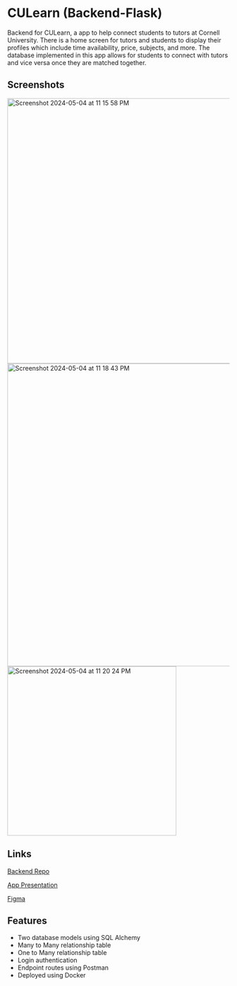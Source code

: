 # CULearn (Backend-Flask)
Backend for CULearn, a app to help connect students to tutors at Cornell University. There is a home screen for tutors and students to display their profiles which include time availability, price, subjects, and more. The database implemented in this app allows for students to connect with tutors and vice versa once they are matched together. 

## Screenshots
<img width="600" alt="Screenshot 2024-05-04 at 11 15 58 PM" src="https://github.com/kwchen1970/HackChallenge24/assets/145308966/25e167bc-44ef-43c8-b860-97e530ddcbdb">

<img width="685" alt="Screenshot 2024-05-04 at 11 18 43 PM" src="https://github.com/kwchen1970/HackChallenge24/assets/145308966/9518c749-8a61-48c8-b6f0-4667869fe28b">

<img width="383" alt="Screenshot 2024-05-04 at 11 20 24 PM" src="https://github.com/kwchen1970/HackChallenge24/assets/145308966/638e82f6-0fe5-4219-9546-5b99f8f62340">


## Links
[Backend Repo](https://github.com/kwchen1970/HackChallenge24)

[App Presentation](https://www.youtube.com/watch?v=1jWZXXmy4w4)

[Figma](https://www.figma.com/file/mQn58fEYC4vIOk8DLGcu6z/Mid-fi's-for-Hack-Challenge-SP24?type=design&node-id=0-1&mode=design)

## Features
- Two database models using SQL Alchemy
- Many to Many relationship table
- One to Many relationship table
- Login authentication
- Endpoint routes using Postman
- Deployed using Docker


